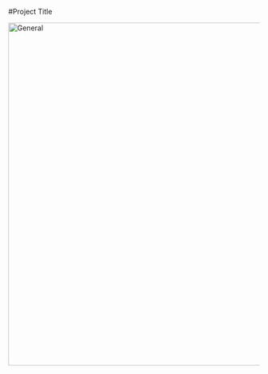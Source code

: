 #Project Title

<img width="688" alt="General" src="https://github.com/user-attachments/assets/6d6e6c03-6c51-480d-8089-3ad407ac408c" />

